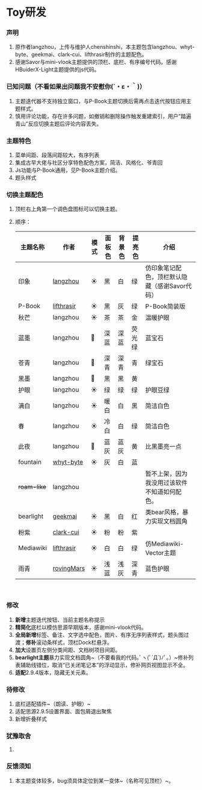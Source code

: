 # Toy研发

### 声明

1. 原作者langzhou，上传与维护人chenshinshi，本主题包含langzhou、whyt-byte、geekmai、clark-cui、lifthrasir制作的主题配色。
2. 感谢Savor与mini-vlook主题提供的顶栏、底栏、有序编号代码。感谢HBuiderX-Light主题提供的js代码。

### 已知问题（不看如果出问题我不安慰你(´・ε・｀)）

1. 主题迭代器不支持独立窗口，与P-Book主题切换后需再点击迭代按钮应用主题样式。
2. 慎用评论功能，存在许多问题，如撤销和删除操作触发重建索引，用户“踏遍青山”反应切换主题后评论内容丢失。

### 主题特色

1. 菜单间距、段落间距较大，有序列表
2. 集成古早大佬与社区分享特色配色方案，简洁、风格化、爷青回
3. Js功能与P-Book通用，见P-Book主题介绍。
4. 题头样式

### 切换主题配色

1. 顶栏右上角第一个调色盘图标可以切换主题。
2. 顺序：

    |主题名称|作者|模式|面板色|背景色|提亮色|介绍|
    | -----------| ----------| ------| --------| --------| --------| -------------------------------------------------|
    |印象|[langzhou](https://github.com/langzhou/toy-theme-for-siyuan)|☀️|黑|白|绿|仿印象笔记配色，顶栏默认隐藏（感谢Savor代码）<br />|
    |P-Book|[lifthrasir](https://ld246.com/article/1683803156009)|☀️|黑|灰|绿|P-Book简装版|
    |秋芒|langzhou|☀️|茶|茶|金|温暖护眼|
    |蓝墨|langzhou|🌃|深蓝|深蓝|荧光绿|蓝宝石|
    |苍青|langzhou|🌃|深青|深青|青|绿宝石|
    |黑墨|langzhou|🌃|黑|黑|黄|<br />|
    |护眼|langzhou|☀️|绿|绿|绿|护眼豆绿|
    |满白|langzhou|☀️|暖白|白|黑|简洁白色|
    |春|langzhou|☀️|冷白|白|绿|简洁白色|
    |此夜|langzhou|🌃|蓝灰|蓝灰|黄|比黑墨亮一点|
    |fountain|[whyt-byte](https://github.com/whyt-byte/Fountain_theme_for_Siyuan_Light)|☀️|灰|白|蓝||
    |~~roam-like~~|langzhou|||||暂不上架，因为我没用过该软件不知道如何配色。|
    |bearlight|[geekmai](https://github.com/geekmai/BearLight_for_SiYuan)|☀️|黑|白|红|类bear风格，暴力实现文档圆角|
    |粉紫|[clark-cui](https://github.com/clark-cui/siyuan-themes-fruits-pink)|☀️|粉|粉|紫||
    |Mediawiki|[lifthrasir](https://ld246.com/article/1684904900025)|☀️|白|白|绿|仿Mediawiki-Vector主题|
    |雨青|[rovingMars](https://ld246.com/article/1687343731976/comment/1687743598084#comments)|☀️|浅蓝|浅灰|深青|蓝色护眼|

    ‍

### 修改

1. **新增**主题迭代按钮、当前主题名称提示
2. **精简化**底栏以模仿思源早期版本，感谢mini-vlook代码。
3. **全局新增**标签、备注、文字选中配色，图片、有序无序列表样式，题头图过渡；**修补**滚动条样式，顶栏Dock栏悬浮。
4. **加大**设置页左侧分类间距、文档树项目间距。
5. **bearlight主题**暴力实现文档圆角~（不要看我的代码｡ﾟヽ(ﾟ´Д`)ﾉﾟ｡） ​~修补列表辅助线错位，取消“已关闭笔记本”的浮动显示，修补网页视图显示不全。
6. **适配**2.9.4版本，隐藏无关元素。

### 待修改

1. 底栏适配插件~（朗读、护眼）~
2. 适配思源2.9.5设置界面、面包屑退出聚焦
3. 新增折叠样式

### 犹豫取舍

1. ‍

### 反馈须知

1. 本主题变体较多，bug须具体定位到某一变体~（名称可见顶栏）~。
